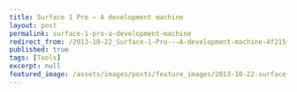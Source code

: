```yaml
---
title: Surface 1 Pro — A development machine
layout: post
permalink: surface-1-pro-a-development-machine
redirect_from: /2013-10-22_Surface-1-Pro---A-development-machine-4f215f281da4
published: true
tags: [Tools]
excerpt: null
featured_image: /assets/images/posts/feature_images/2013-10-22-surface-1-pro-a-development-machine.jpg
---
```

